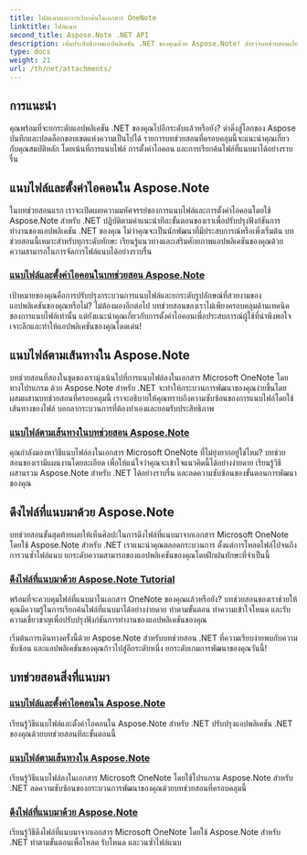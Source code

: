 ```yaml
---
title: ไฟล์แนบและการเรียกค้นในเอกสาร OneNote
linktitle: ไฟล์แนบ
second_title: Aspose.Note .NET API
description: เพิ่มประสิทธิภาพแอปพลิเคชัน .NET ของคุณด้วย Aspose.Note! สำรวจบทช่วยสอนเกี่ยวกับการแนบไฟล์ การตั้งค่าไอคอน และการดึงไฟล์แนบเพื่อการพัฒนาขั้นสูง
type: docs
weight: 21
url: /th/net/attachments/
---
```

## การแนะนำ

คุณพร้อมที่จะยกระดับแอปพลิเคชัน .NET ของคุณไปอีกระดับแล้วหรือยัง? ดำดิ่งสู่โลกของ Aspose บันทึกและปลดล็อกขอบเขตแห่งความเป็นไปได้ รายการบทช่วยสอนที่ครอบคลุมนี้จะแนะนำคุณเกี่ยวกับคุณสมบัติหลัก โดยเน้นที่การแนบไฟล์ การตั้งค่าไอคอน และการเรียกค้นไฟล์ที่แนบมาได้อย่างราบรื่น

## แนบไฟล์และตั้งค่าไอคอนใน Aspose.Note
ในบทช่วยสอนแรก เราจะเปิดเผยความมหัศจรรย์ของการแนบไฟล์และการตั้งค่าไอคอนโดยใช้ Aspose.Note สำหรับ .NET ปฏิบัติตามคำแนะนำทีละขั้นตอนของเราเพื่อปรับปรุงฟังก์ชันการทำงานของแอปพลิเคชัน .NET ของคุณ ไม่ว่าคุณจะเป็นนักพัฒนาที่มีประสบการณ์หรือเพิ่งเริ่มต้น บทช่วยสอนนี้เหมาะสำหรับทุกระดับทักษะ เรียนรู้แนวทางและเสริมศักยภาพแอปพลิเคชันของคุณด้วยความสามารถในการจัดการไฟล์แนบได้อย่างราบรื่น

### [แนบไฟล์และตั้งค่าไอคอนในบทช่วยสอน Aspose.Note](./attach-file-set-icon/)
เป้าหมายของคุณคือการปรับปรุงกระบวนการแนบไฟล์และยกระดับรูปลักษณ์ที่สวยงามของแอปพลิเคชันของคุณหรือไม่? ไม่ต้องมองอีกต่อไป บทช่วยสอนของเราไม่เพียงครอบคลุมด้านเทคนิคของการแนบไฟล์เท่านั้น แต่ยังแนะนำคุณเกี่ยวกับการตั้งค่าไอคอนเพื่อประสบการณ์ผู้ใช้ที่น่าพึงพอใจ เจาะลึกและทำให้แอปพลิเคชันของคุณโดดเด่น!

## แนบไฟล์ตามเส้นทางใน Aspose.Note
บทช่วยสอนที่สองในชุดของเรามุ่งเน้นไปที่การแนบไฟล์ลงในเอกสาร Microsoft OneNote โดยทางโปรแกรม ด้วย Aspose.Note สำหรับ .NET จะทำให้กระบวนการพัฒนาของคุณง่ายขึ้นโดยผสมผสานบทช่วยสอนที่ครอบคลุมนี้ เราจะอธิบายให้คุณทราบถึงความซับซ้อนของการแนบไฟล์โดยใช้เส้นทางของไฟล์ บอกลากระบวนการที่ต้องทำเองและยอมรับประสิทธิภาพ

### [แนบไฟล์ตามเส้นทางในบทช่วยสอน Aspose.Note](./attach-file-by-path/)
คุณกำลังมองหาวิธีแนบไฟล์ลงในเอกสาร Microsoft OneNote ที่ไม่ยุ่งยากอยู่ใช่ไหม? บทช่วยสอนของเรามีแผนงานโดยละเอียด เพื่อให้แน่ใจว่าคุณจะเข้าใจแนวคิดนี้ได้อย่างง่ายดาย เรียนรู้วิธีผสานรวม Aspose.Note สำหรับ .NET ได้อย่างราบรื่น และลดความซับซ้อนของขั้นตอนการพัฒนาของคุณ

## ดึงไฟล์ที่แนบมาด้วย Aspose.Note
บทช่วยสอนขั้นสุดท้ายเผยให้เห็นศิลปะในการดึงไฟล์ที่แนบมาจากเอกสาร Microsoft OneNote โดยใช้ Aspose.Note สำหรับ .NET เราแนะนำคุณตลอดกระบวนการ ตั้งแต่การโหลดไฟล์ไปจนถึงการวนซ้ำไฟล์แนบ ยกระดับความสามารถของแอปพลิเคชันของคุณโดยฝึกฝนทักษะที่จำเป็นนี้

### [ดึงไฟล์ที่แนบมาด้วย Aspose.Note Tutorial](./retrieve-attached-files/)
พร้อมที่จะควบคุมไฟล์ที่แนบมาในเอกสาร OneNote ของคุณแล้วหรือยัง? บทช่วยสอนของเราช่วยให้คุณมีความรู้ในการเรียกค้นไฟล์ที่แนบมาได้อย่างง่ายดาย ทำตามขั้นตอน ทำความเข้าใจโหนด และรับความเชี่ยวชาญเพื่อปรับปรุงฟังก์ชันการทำงานของแอปพลิเคชันของคุณ

เริ่มต้นการเดินทางครั้งนี้ด้วย Aspose.Note สำหรับบทช่วยสอน .NET ที่ความเรียบง่ายพบกับความซับซ้อน และแอปพลิเคชันของคุณก้าวไปสู่อีกระดับหนึ่ง ยกระดับเกมการพัฒนาของคุณวันนี้!
## บทช่วยสอนสิ่งที่แนบมา
### [แนบไฟล์และตั้งค่าไอคอนใน Aspose.Note](./attach-file-set-icon/)
เรียนรู้วิธีแนบไฟล์และตั้งค่าไอคอนใน Aspose.Note สำหรับ .NET ปรับปรุงแอปพลิเคชัน .NET ของคุณด้วยบทช่วยสอนทีละขั้นตอนนี้
### [แนบไฟล์ตามเส้นทางใน Aspose.Note](./attach-file-by-path/)
เรียนรู้วิธีแนบไฟล์ลงในเอกสาร Microsoft OneNote โดยใช้โปรแกรม Aspose.Note สำหรับ .NET ลดความซับซ้อนของกระบวนการพัฒนาของคุณด้วยบทช่วยสอนที่ครอบคลุมนี้
### [ดึงไฟล์ที่แนบมาด้วย Aspose.Note](./retrieve-attached-files/)
เรียนรู้วิธีดึงไฟล์ที่แนบมาจากเอกสาร Microsoft OneNote โดยใช้ Aspose.Note สำหรับ .NET ทำตามขั้นตอนเพื่อโหลด รับโหนด และวนซ้ำไฟล์แนบ